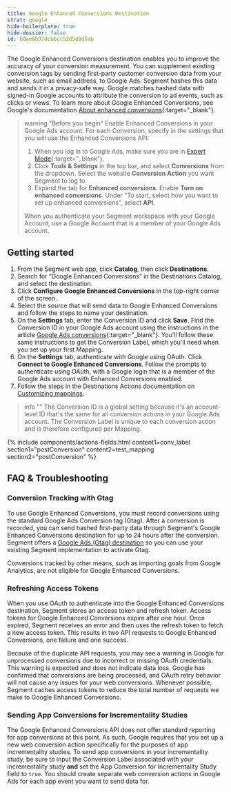 ```yaml
---
title: Google Enhanced Conversions Destination
strat: google
hide-boilerplate: true
hide-dossier: false
id: 60ae8b97dcb6cc52d5d0d5ab
---
```


The Google Enhanced Conversions destination enables you to improve the accuracy of your conversion measurement. You can supplement existing conversion tags by sending first-party customer conversion data from your website, such as email address, to Google Ads. Segment hashes this data and sends it in a privacy-safe way. Google matches hashed data with signed-in Google accounts to attribute the conversion to ad events, such as clicks or views. To learn more about Google Enhanced Conversions, see Google's documentation [About enhanced conversions](https://support.google.com/google-ads/answer/9888656?hl=en-GB){:target="_blank"}.

> warning "Before you begin"
> Enable Enhanced Conversions in your Google Ads account. For each Conversion, specify in the settings that you will use the Enhanced Conversions API:
> 1.  When you log in to Google Ads, make sure you are in [Expert Mode](https://support.google.com/google-ads/answer/9520605?hl=en){:target="_blank"}.
> 2. Click **Tools & Settings** in the top bar, and select **Conversions** from the dropdown. Select the website **Conversion Action** you want Segment to log to.
> 3. Expand the tab for **Enhanced conversions**. Enable **Turn on enhanced conversions**. Under "To start, select how you want to set up enhanced conversions", select **API**.
> 
> When you authenticate your Segment workspace with your Google Account, use a Google Account that is a member of your Google Ads account.

## Getting started
1. From the Segment web app, click **Catalog**, then click **Destinations**.
2. Search for “Google Enhanced Conversions” in the Destinations Catalog, and select the destination.
3. Click **Configure Google Enhanced Conversions** in the top-right corner of the screen.
4. Select the source that will send data to Google Enhanced Conversions and follow the steps to name your destination.
5. On the **Settings** tab, enter the Conversion ID and click **Save**. Find the Conversion ID in your Google Ads account using the instructions in the article [Google Ads conversions](https://support.google.com/tagmanager/answer/6105160?hl=en){:target="_blank"}. You'll follow these same instructions to get the Conversion Label, which you'll need when you set up your first Mapping.
6. On the **Settings** tab, authenticate with Google using OAuth. Click **Connect to Google Enhanced Conversions**. Follow the prompts to authenticate using OAuth, with a Google login that is a member of the Google Ads account with Enhanced Conversions enabled.
7. Follow the steps in the Destinations Actions documentation on [Customizing mappings](/docs/connections/destinations/actions/#customizing-mappings).

> info ""
> The Conversion ID is a global setting because it's an account-level ID that's the same for all conversion actions in your Google Ads account. The Conversion Label is unique to each conversion action and is therefore configured per Mapping.

{% include components/actions-fields.html content1=conv_label section1="postConversion" content2=test_mapping section2="postConversion" %}

## FAQ & Troubleshooting

### Conversion Tracking with Gtag

To use Google Enhanced Conversions, you must record conversions using the standard Google Ads Conversion tag (Gtag). After a conversion is recorded, you can send hashed first-party data through Segment's Google Enhanced Conversions destination for up to 24 hours after the conversion. Segment offers a [Google Ads (Gtag) destination](/docs/connections/destinations/catalog/google-ads-gtag/) so you can use your existing Segment implementation to activate Gtag.

Conversions tracked by other means, such as importing goals from Google Analytics, are not eligible for Google Enhanced Conversions.

### Refreshing Access Tokens

When you use OAuth to authenticate into the Google Enhanced Conversions destination, Segment stores an access token and refresh token. Access tokens for Google Enhanced Conversions expire after one hour. Once expired, Segment receives an error and then uses the refresh token to fetch a new access token. This results in two API requests to Google Enhanced Conversions, one failure and one success.

Because of the duplicate API requests, you may see a warning in Google for unprocessed conversions due to incorrect or missing OAuth credentials. This warning is expected and does not indicate data loss. Google has confirmed that conversions are being processed, and OAuth retry behavior will not cause any issues for your web conversions. Whenever possible, Segment caches access tokens to reduce the total number of requests we make to Google Enhanced Conversions.

### Sending App Conversions for Incrementality Studies

The Google Enhanced Conversions API does not offer standard reporting for app conversions at this point. As such, Google requires that you set up a new web conversion action specifically for the purposes of app incrementality studies. To send app conversions in your incrementality study, be sure to input the Conversion Label associated with your incrementality study **and** set the App Conversion for Incrementality Study field to `true`. You should create separate web conversion actions in Google Ads for each app event you want to send data for.
